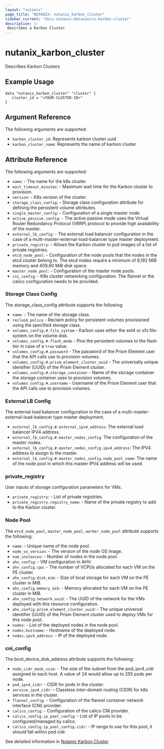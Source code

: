 ```yaml
---
layout: "nutanix"
page_title: "NUTANIX: nutanix_karbon_cluster"
sidebar_current: "docs-nutanix-datasource-karbon-cluster"
description: |-
 Describes a Karbon Cluster
---
```


# nutanix_karbon_cluster

Describes Karbon Clusters

## Example Usage

```hcl
data "nutanix_karbon_cluster" "cluster" {
   cluster_id = "<YOUR-CLUSTER-ID>"
}
```

## Argument Reference

The following arguments are supported:

* `karbon_cluster_id`: Represents karbon cluster uuid
* `karbon_cluster_name`: Represents the name of karbon cluster

## Attribute Reference

The following arguments are supported:

* `name`: - The name for the k8s cluster.
* `wait_timeout_minutes`: - Maximum wait time for the Karbon cluster to provision.
* `version`: - K8s version of the cluster.
* `storage_class_config`: - Storage class configuration attribute for defining the persistent volume attributes.
* `single_master_config`: - Configuration of a single master node.
* `active_passive_config`: - The active passive mode uses the Virtual Router Redundancy Protocol (VRRP) protocol to provide high availability of the master.
* `external_lb_config`: - The external load balancer configuration in the case of a multi-master-external-load-balancer type master deployment.
* `private_registry`: - Allows the Karbon cluster to pull images of a list of private registries.
* `etcd_node_pool`: - Configuration of the node pools that the nodes in the etcd cluster belong to. The etcd nodes require a minimum of 8,192 MiB memory and 409,60 MiB disk space.
* `master_node_pool`: - Configuration of the master node pools.
* `cni_config`: - K8s cluster networking configuration. The flannel or the calico configuration needs to be provided.

### Storage Class Config

The storage_class_config attribute supports the following:

* `name`: - The name of the storage class.
* `reclaim_policy` - Reclaim policy for persistent volumes provisioned using the specified storage class.
* `volumes_config.#.file_system` - Karbon uses either the ext4 or xfs file-system on the volume disk.
* `volumes_config.#.flash_mode` - Pins the persistent volumes to the flash tier in case of a `true` value.
* `volumes_config.#.password` - The password of the Prism Element user that the API calls use to provision volumes.
* `volumes_config.#.prism_element_cluster_uuid` - The universally unique identifier (UUID) of the Prism Element cluster.
* `volumes_config.#.storage_container` - Name of the storage container the storage container uses to provision volumes.
* `volumes_config.#.username` - Username of the Prism Element user that the API calls use to provision volumes.


### External LB Config

The external load balancer configuration in the case of a multi-master-external-load-balancer type master deployment.

* `external_lb_config.#.external_ipv4_address`: The external load balancer IPV4 address.
* `external_lb_config.#.master_nodes_config`: The configuration of the master nodes.
* `external_lb_config.#.master_nodes_config.ipv4_address`: The IPV4 address to assign to the master.
* `external_lb_config.#.master_nodes_config.node_pool_name`: The name of the node pool in which this master IPV4 address will be used.

### private_registry
User inputs of storage configuration parameters for VMs.

* `private_registry`: - List of private registries.
* `private_registry.registry_name`: - Name of the private registry to add to the Karbon cluster.

### Node Pool

The `etcd_node_pool`, `master_node_pool`, `worker_node_pool` attribute supports the following:

* `name`: - Unique name of the node pool.
* `node_os_version`: - The version of the node OS image.
* `num_instances`: - Number of nodes in the node pool.
* `ahv_config`: - VM configuration in AHV.
* `ahv_config.cpu`: - The number of VCPUs allocated for each VM on the PE cluster.
* `ahv_config.disk_mib`: - Size of local storage for each VM on the PE cluster in MiB.
* `ahv_config.memory_mib`: - Memory allocated for each VM on the PE cluster in MiB.
* `ahv_config.network_uuid`: - The UUID of the network for the VMs deployed with this resource configuration.
* `ahv_config.prism_element_cluster_uuid`: - The unique universal identifier (UUID) of the Prism Element cluster used to deploy VMs for this node pool.
* `nodes`: - List of the deployed nodes in the node pool.
* `nodes.hostname`: - Hostname of the deployed node.
* `nodes.ipv4_address`: - IP of the deployed node.

### cni_config

The boot_device_disk_address attribute supports the following:

* `node_cidr_mask_size`: - The size of the subnet from the pod_ipv4_cidr assigned to each host. A value of 24 would allow up to 255 pods per node.
* `pod_ipv4_cidr`: - CIDR for pods in the cluster.
* `service_ipv4_cidr`: - Classless inter-domain routing (CIDR) for k8s services in the cluster.
* `flannel_config`: - Configuration of the flannel container network interface (CNI) provider.
* `calico_config`: - Configuration of the calico CNI provider.
* `calico_config.ip_pool_config`: - List of IP pools to be configured/managed by calico.
* `calico_config.ip_pool_config.cidr`: - IP range to use for this pool, it should fall within pod cidr.

See detailed information in [Nutanix Karbon Cluster](https://www.nutanix.dev/reference/karbon/api-reference/cluster/getk8sclustername/).
